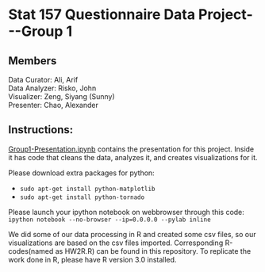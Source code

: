 Stat 157 Questionnaire Data Project---Group 1
=====================================

Members 
--------------------------------  
Data Curator: Ali, Arif  
Data Analyzer: Risko, John  
Visualizer: Zeng, Siyang (Sunny)  
Presenter: Chao, Alexander  


Instructions:
--------------------
[Group1-Presentation.ipynb](https://github.com/SunnySunnia/questionnaire_Group-1/blob/master/Group1-Presentation.ipynb) contains the presentation for this project. Inside it has code that cleans the data, analyzes it, and creates visualizations for it. 

Please download extra packages for python:
- `sudo apt-get install python-matplotlib`
- `sudo apt-get install python-tornado`

Please launch your ipython notebook on webbrowser through this code:
`ipython notebook --no-browser --ip=0.0.0.0 --pylab inline`

We did some of our data processing in R and created some csv files, so our visualizations are based on the csv files imported. Corresponding R-codes(named as HW2R.R) can be found in this repository.
To replicate the work done in R, please have R version 3.0 installed. 

